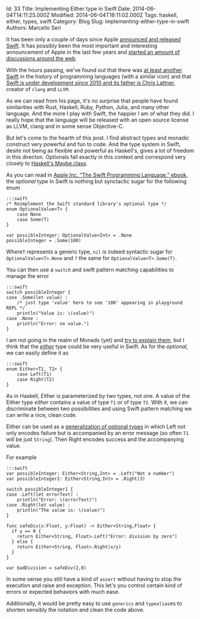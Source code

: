 Id: 33
Title: Implementing Either type in Swift
Date: 2014-06-04T14:11:25.000Z
Modified: 2014-06-04T16:11:02.000Z
Tags: haskell, either, types, swift
Category: Blog
Slug: implementing-either-type-in-swift
Authors: Marcello Seri

It has been only a couple of days since Apple [announced and released Swift](https://developer.apple.com/swift/). It has possibly been the most important and interesting announcement of Apple in the last few years and [started an amount of discussions around the web](https://news.ycombinator.com/item?id=7835099).

With the hours passing, we've found out that there was [at least another Swift](http://swift-lang.org) in the history of programming languages (with a similar icon) and that [Swift is under development since 2010 and its father is Chris Lattner](http://nondot.org/sabre/), creator of `clang` and `LLVM`.

As we can read from his page, it's no surprise that people have found similarities with Rust, Haskell, Ruby, Python, Julia, and many other language. And the more I play with Swift, the happier I am of what they did. I really hope that the language will be released with an open source license as LLVM, clang and in some sense Objective-C.

But let's come to the hearth of this post. I find abstract types and monadic construct very powerful and fun to code. And the type system in Swift, desite not being as flexible and powerful as Haskell's, gives a lot of freedom in this directon. Optionals fall exactly in this context and correspond very closely to [Haskell's Maybe class](http://www.haskell.org/haskellwiki/Maybe).

As you can read in [Apple Inc. “The Swift Programming Language.” ebook](https://itun.es/gb/jEUH0.l), the _optional_ type in Swift is nothing but synctactic sugar for the following enum

    :::swift
    /* Reimplement the Swift standard library's optional type */
    enum OptionalValue<T> {
        case None
        case Some(T)
    }

    var possibleInteger: OptionalValue<Int> = .None
    possibleInteger = .Some(100)

Where`T` represents a generic type, `nil` is indeed syntactic sugar for `OptionalValue<T>.None` and `?` the same for `OptionalValue<T>.Some(T)`.

You can then use a `switch` and swift pattern matching capabilities to manage the error

    :::swift
    switch possibleInteger {
    case .Some(let value) :
        /* just type 'value' here to see '100' appearing in playground REPL */
        println("Value is: \(value)")
    case .None :
        println("Error: no value.")
    }

I am not going in the realm of Monads (yet) and [try to explain them](http://www.haskell.org/haskellwiki/Monad_tutorials_timeline), but I think that the [_either_](http://www.haskell.org/ghc/docs/latest/html/libraries/base/Data-Either.html) type could be very useful in Swift. As for the _optional_, we can easily define it as

    :::swift
    enum Either<T1, T2> {
        case Left(T1)
        case Right(T2)
    }

As in Haskell, Either is parameterized by two types, not one. A value of the Either type _either_ contains a value of type `T1` or of type `T2`. With it, we can discriminate between two possibilities and using Swift pattern matching we can write a nice, clean code. 

Either can be used as a [generalization of optional types](https://www.fpcomplete.com/school/starting-with-haskell/basics-of-haskell/10_Error_Handling) in which Left not only encodes failure but is accompanied by an error message (so often `T1` will be just `String`). Then Right encodes success and the accompanying value.

For example

    :::swift
    var possibleInteger: Either<String,Int> = .Left("Not a number")
    var possibleInteger2: Either<String,Int> = .Right(3)

    switch possibleInteger1 {
    case .Left(let errorText) :
        println("Error: \(errorText)")
    case .Right(let value) :
        println("The value is: \(value)")
    }

    func safeDiv(x:Float, y:Float) -> Either<String,Float> {
      if y == 0 {
        return Either<String, Float>.Left("Error: division by zero")
      } else {
        return Either<String, Float>.Right(x/y)
      }
    }

    var badDivision = safeDiv(2,0)

In some sense you still have a kind of `assert` without having to stop the execution and raise and exception. This let's you control certain kind of errors or expected behaviors with much ease.

Additionally, it would be pretty easy to use `generics` and `typealias`es to shorten sensibly the notation and clean the code above.